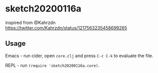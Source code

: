 # sketch20200116a

inspired from @Kahrzdn
https://twitter.com/Kahrzdn/status/1217563235458699265

## Usage

Emacs - run cider, open `core.clj` and press `C-c C-k` to evaluate the file.

REPL - run `(require 'sketch20200116a.core)`.
